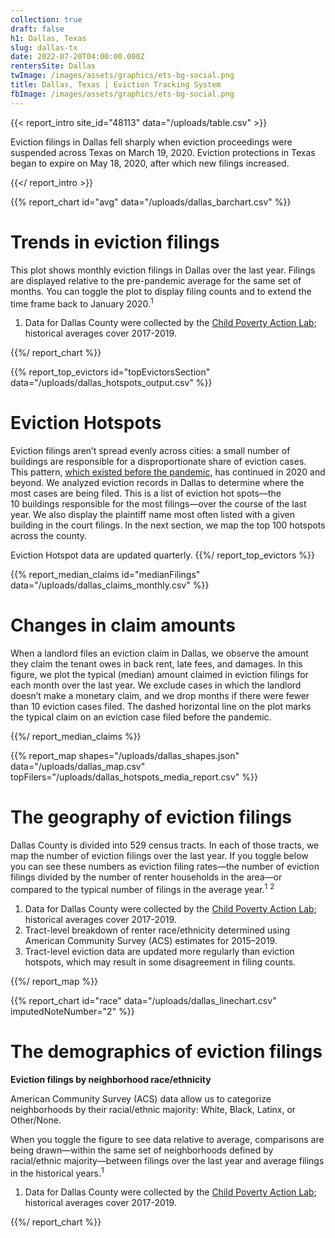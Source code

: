 ```yaml
---
collection: true
draft: false
h1: Dallas, Texas
slug: dallas-tx
date: 2022-07-20T04:00:00.000Z
rentersSite: Dallas
twImage: /images/assets/graphics/ets-bg-social.png
title: Dallas, Texas | Eviction Tracking System
fbImage: /images/assets/graphics/ets-bg-social.png
---
```


{{< report_intro site_id="48113" data="/uploads/table.csv" >}}

Eviction filings in Dallas fell sharply when eviction proceedings were suspended across Texas on March 19, 2020. Eviction protections in Texas began to expire on May 18, 2020, after which new filings increased.



{{</ report_intro >}}



{{% report_chart id="avg" data="/uploads/dallas_barchart.csv" %}}

# Trends in eviction filings

This plot shows monthly eviction filings in Dallas over the last year. Filings are displayed relative to the pre-pandemic average for the same set of months. You can toggle the plot to display filing counts and to extend the time frame back to January 2020.<sup>1</sup>

1. Data for Dallas County were collected by the [Child Poverty Action Lab](https://childpovertyactionlab.org/); historical averages cover 2017-2019.

{{%/ report_chart %}}



{{% report_top_evictors id="topEvictorsSection" data="/uploads/dallas_hotspots_output.csv" %}}
# Eviction Hotspots

Eviction filings aren’t spread evenly across cities: a small number of buildings are responsible for a disproportionate share of eviction cases. This pattern, [which existed before the pandemic](https://evictionlab.org/top-evicting-landlords-drive-us-eviction-crisis/), has continued in 2020 and beyond. We analyzed eviction records in Dallas to determine where the most cases are being filed. This is a list of eviction hot spots—the 10 buildings responsible for the most filings—over the course of the last year. We also display the plaintiff name most often listed with a given building in the court filings. In the next section, we map the top 100 hotspots across the county.

Eviction Hotspot data are updated quarterly.
{{%/ report_top_evictors %}}


{{% report_median_claims id="medianFilings" data="/uploads/dallas_claims_monthly.csv" %}}

# Changes in claim amounts

When a landlord files an eviction claim in Dallas, we observe the amount they claim the tenant owes in back rent, late fees, and damages. In this figure, we plot the typical (median) amount claimed in eviction filings for each month over the last year. We exclude cases in which the landlord doesn’t make a monetary claim, and we drop months if there were fewer than 10 eviction cases filed. The dashed horizontal line on the plot marks the typical claim on an eviction case filed before the pandemic.

{{%/ report_median_claims %}}

{{% report_map shapes="/uploads/dallas_shapes.json" data="/uploads/dallas_map.csv" topFilers="/uploads/dallas_hotspots_media_report.csv" %}}

# The geography of eviction filings

Dallas County is divided into 529 census tracts. In each of those tracts, we map the number of eviction filings over the last year. If you toggle below you can see these numbers as eviction filing rates—the number of eviction filings divided by the number of renter households in the area—or compared to the typical number of filings in the average year.<sup>1</sup> <sup>2</sup>

1. Data for Dallas County were collected by the [Child Poverty Action Lab](https://childpovertyactionlab.org/); historical averages cover 2017-2019.
2. Tract-level breakdown of renter race/ethnicity determined using American Community Survey (ACS) estimates for 2015–2019.
3. Tract-level eviction data are updated more regularly than eviction hotspots, which may result in some disagreement in filing counts.

{{%/ report_map %}}



{{% report_chart id="race" data="/uploads/dallas_linechart.csv" imputedNoteNumber="2" %}}



# The demographics of eviction filings

**Eviction filings by neighborhood race/ethnicity**

American Community Survey (ACS) data allow us to categorize neighborhoods by their racial/ethnic majority: White, Black, Latinx, or Other/None. 

When you toggle the figure to see data relative to average, comparisons are being drawn—within the same set of neighborhoods defined by racial/ethnic majority—between filings over the last year and average filings in the historical years.<sup>1</sup>

1. Data for Dallas County were collected by the [Child Poverty Action Lab](https://childpovertyactionlab.org/); historical averages cover 2017-2019.


{{%/ report_chart %}}